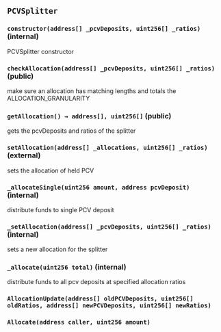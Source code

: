 ## `PCVSplitter`






### `constructor(address[] _pcvDeposits, uint256[] _ratios)` (internal)

PCVSplitter constructor




### `checkAllocation(address[] _pcvDeposits, uint256[] _ratios)` (public)

make sure an allocation has matching lengths and totals the ALLOCATION_GRANULARITY




### `getAllocation() → address[], uint256[]` (public)

gets the pcvDeposits and ratios of the splitter



### `setAllocation(address[] _allocations, uint256[] _ratios)` (external)

sets the allocation of held PCV



### `_allocateSingle(uint256 amount, address pcvDeposit)` (internal)

distribute funds to single PCV deposit




### `_setAllocation(address[] _pcvDeposits, uint256[] _ratios)` (internal)

sets a new allocation for the splitter




### `_allocate(uint256 total)` (internal)

distribute funds to all pcv deposits at specified allocation ratios





### `AllocationUpdate(address[] oldPCVDeposits, uint256[] oldRatios, address[] newPCVDeposits, uint256[] newRatios)`





### `Allocate(address caller, uint256 amount)`







